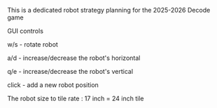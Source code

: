 This is a dedicated robot strategy planning for the 2025-2026 Decode game 

GUI controls 

 w/s - rotate robot

 a/d - increase/decrease the robot's horizontal

 q/e - increase/decrease the robot's vertical

click - add a new robot position

The robot size to tile rate : 
17 inch = 24 inch tile 
